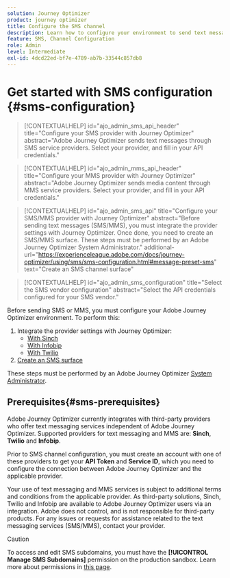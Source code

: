```yaml
---
solution: Journey Optimizer
product: journey optimizer
title: Configure the SMS channel
description: Learn how to configure your environment to send text messages with Journey Optimizer
feature: SMS, Channel Configuration
role: Admin
level: Intermediate
exl-id: 4dcd22ed-bf7e-4789-ab7b-33544c857db8
---
```

# Get started with SMS configuration {#sms-configuration}

>[!CONTEXTUALHELP]
>id="ajo_admin_sms_api_header"
>title="Configure your SMS provider with Journey Optimizer"
>abstract="Adobe Journey Optimizer sends text messages through SMS service providers. Select your provider, and fill in your API credentials."

>[!CONTEXTUALHELP]
>id="ajo_admin_mms_api_header"
>title="Configure your MMS provider with Journey Optimizer"
>abstract="Adobe Journey Optimizer sends media content through MMS service providers. Select your provider, and fill in your API credentials."

>[!CONTEXTUALHELP]
>id="ajo_admin_sms_api"
>title="Configure your SMS/MMS provider with Journey Optimizer"
>abstract="Before sending text messages (SMS/MMS), you must integrate the provider settings with Journey Optimizer. Once done, you need to create an SMS/MMS surface. These steps must be performed by an Adobe Journey Optimizer System Administrator."
>additional-url="https://experienceleague.adobe.com/docs/journey-optimizer/using/sms/sms-configuration.html#message-preset-sms" text="Create an SMS channel surface"

>[!CONTEXTUALHELP]
>id="ajo_admin_sms_configuration"
>title="Select the SMS vendor configuration"
>abstract="Select the API credentials configured for your SMS vendor."

Before sending SMS or MMS, you must configure your Adobe Journey Optimizer environment. To perform this:

1. Integrate the provider settings with Journey Optimizer:
    * [With Sinch](sms-configuration-sinch.md)
    * [With Infobip](sms-configuration-infobip.md)
    * [With Twilio](sms-configuration-twilio.md)
1. [Create an SMS surface](#message-preset-sms)

These steps must be performed by an Adobe Journey Optimizer [System Administrator](../start/path/administrator.md).

## Prerequisites{#sms-prerequisites}

Adobe Journey Optimizer currently integrates with third-party providers who offer text messaging services independent of Adobe Journey Optimizer. Supported providers for text messaging and MMS are: **Sinch**, **Twilio** and **Infobip**. 

Prior to SMS channel configuration, you must create an account with one of these providers to get your **API Token** and **Service ID**, which you need to configure the connection between Adobe Journey Optimizer and the applicable provider. 

Your use of text messaging and MMS services is subject to additional terms and conditions from the applicable provider. As third-party solutions, Sinch, Twilio and Infobip are available to Adobe Journey Optimizer users via an integration. Adobe does not control, and is not responsible for third-party products. For any issues or requests for assistance related to the text messaging services (SMS/MMS), contact your provider.

>[!CAUTION]
>
>To access and edit SMS subdomains, you must have the **[!UICONTROL Manage SMS Subdomains]** permission on the production sandbox. Learn more about permissions in [this page](../administration/high-low-permissions.md#administration-permissions).
>

